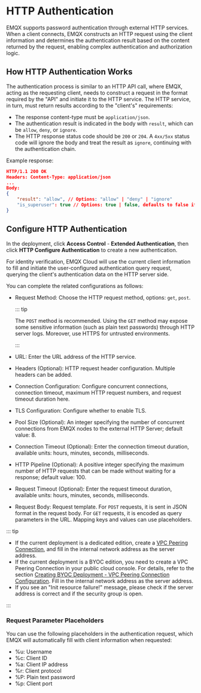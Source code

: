 # HTTP Authentication

EMQX supports password authentication through external HTTP services. When a client connects, EMQX constructs an HTTP request using the client information and determines the authentication result based on the content returned by the request, enabling complex authentication and authorization logic.

## How HTTP Authentication Works

The authentication process is similar to an HTTP API call, where EMQX, acting as the requesting client, needs to construct a request in the format required by the "API" and initiate it to the HTTP service. The HTTP service, in turn, must return results according to the "client's" requirements:

- The response content-type must be `application/json`.
- The authentication result is indicated in the body with `result`, which can be `allow`, `deny`, or `ignore`.
- The HTTP response status code should be `200` or `204`. A `4xx/5xx` status code will ignore the body and treat the result as `ignore`, continuing with the authentication chain.

Example response:

```json
HTTP/1.1 200 OK
Headers: Content-Type: application/json
...
Body:
{
    "result": "allow", // Options: "allow" | "deny" | "ignore"
    "is_superuser": true // Options: true | false, defaults to false if null
}
```

## Configure HTTP Authentication

In the deployment, click **Access Control** - **Extended Authentication**, then click **HTTP Configure Authentication** to create a new authentication.

For identity verification, EMQX Cloud will use the current client information to fill and initiate the user-configured authentication query request, querying the client's authentication data on the HTTP server side.

You can complete the related configurations as follows:

- Request Method: Choose the HTTP request method, options: `get`, `post`. 

  ::: tip

  The `POST` method is recommended. Using the `GET` method may expose some sensitive information (such as plain text passwords) through HTTP server logs. Moreover, use HTTPS for untrusted environments. 

  :::

- URL: Enter the URL address of the HTTP service.

- Headers (Optional): HTTP request header configuration. Multiple headers can be added.

- Connection Configuration: Configure concurrent connections, connection timeout, maximum HTTP request numbers, and request timeout duration here.

- TLS Configuration: Configure whether to enable TLS.

- Pool Size (Optional): An integer specifying the number of concurrent connections from EMQX nodes to the external HTTP Server; default value: 8.

- Connection Timeout (Optional): Enter the connection timeout duration, available units: hours, minutes, seconds, milliseconds.

- HTTP Pipeline (Optional): A positive integer specifying the maximum number of HTTP requests that can be made without waiting for a response; default value: 100.

- Request Timeout (Optional): Enter the request timeout duration, available units: hours, minutes, seconds, milliseconds.

- Request Body: Request template. For `POST` requests, it is sent in JSON format in the request body. For `GET` requests, it is encoded as query parameters in the URL. Mapping keys and values can use placeholders.

::: tip

- If the current deployment is a dedicated edition, create a [VPC Peering Connection](./vpc_peering.md), and fill in the internal network address as the server address.
- If the current deployment is a BYOC edition, you need to create a VPC Peering Connection in your public cloud console. For details, refer to the section [Creating BYOC Deployment - VPC Peering Connection Configuration](../create/byoc.md#vpc-peering-connection-configuration). Fill in the internal network address as the server address.
- If you see an "Init resource failure!" message, please check if the server address is correct and if the security group is open. 

:::

### Request Parameter Placeholders

You can use the following placeholders in the authentication request, which EMQX will automatically fill with client information when requested:

- %u: Username
- %c: Client ID
- %a: Client IP address
- %r: Client protocol
- %P: Plain text password
- %p: Client port
